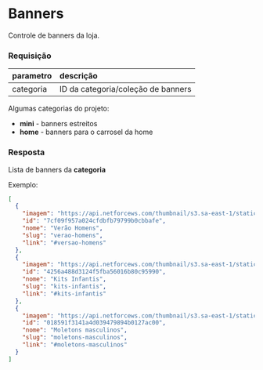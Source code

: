 # Banners


<api method="get" uri="/banners/{categoria}" />

Controle de banners da loja.

### Requisição

| parametro  | descrição                                                      |
|:-----------|:---------------------------------------------------------------|
| categoria  | ID da categoria/coleção de banners <Badge text="obrigatório"/> |

Algumas categorias do projeto:

 - **mini** - banners estreitos
 - **home** - banners para o carrosel da home


### Resposta

Lista de banners da **categoria**

Exemplo:

```json
[
  {
    "imagem": "https://api.netforcews.com/thumbnail/s3.sa-east-1/static.textilnaweb.com/banners/home/verao-homens.png",
    "id": "7cf09f957a024cfdbfb79799b0cbbafe",
    "nome": "Verão Homens",
    "slug": "verao-homens",
    "link": "#versao-homens"
  },
  {
    "imagem": "https://api.netforcews.com/thumbnail/s3.sa-east-1/static.textilnaweb.com/banners/home/kits-infantis.png",
    "id": "4256a488d3124f5fba56016b80c95990",
    "nome": "Kits Infantis",
    "slug": "kits-infantis",
    "link": "#kits-infantis"
  },
  {
    "imagem": "https://api.netforcews.com/thumbnail/s3.sa-east-1/static.textilnaweb.com/banners/home/moletons-masculinos.png",
    "id": "018591f3141a4d039479894b0127ac00",
    "nome": "Moletons masculinos",
    "slug": "moletons-masculinos",
    "link": "#moletons-masculinos"
  }
]
```
